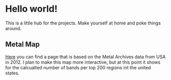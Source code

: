 # Hello world!
This is a little hub for the projects. Make yourself at home and poke things around.

## Metal Map
[Here](https://6lor.github.io/MetalMap.html) you can find a page that is based on the Metal Archives data from USA in 2012. I plan to make this map more interactive, but at this point it shows for the calcualted number of bands per top 200 regions int the united states.
